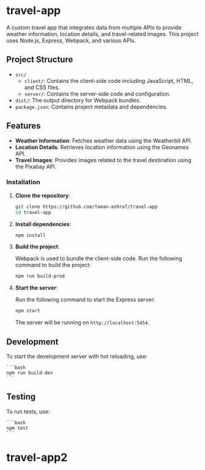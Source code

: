 # travel-app

A custom travel app that integrates data from multiple APIs to provide weather information, location details, and travel-related images. This project uses Node.js, Express, Webpack, and various APIs.

## Project Structure

-   `src/`
    -   `client/`: Contains the client-side code including JavaScript, HTML, and CSS files.
    -   `server/`: Contains the server-side code and configuration.
-   `dist/`: The output directory for Webpack bundles.
-   `package.json`: Contains project metadata and dependencies.

## Features

-   **Weather Information**: Fetches weather data using the Weatherbit API.
-   **Location Details**: Retrieves location information using the Geonames API.
-   **Travel Images**: Provides images related to the travel destination using the Pixabay API.

### Installation

1. **Clone the repository**:

    ```bash
    git clone https://github.com/Yaman-ashraf/travel-app
    cd travel-app
    ```

2. **Install dependencies**:

    ```bash
    npm install
    ```

3. **Build the project**:

    Webpack is used to bundle the client-side code. Run the following command to build the project:

    ```bash
    npm run build-prod
    ```

4. **Start the server**:

    Run the following command to start the Express server:

    ```bash
    npm start
    ```

    The server will be running on `http://localhost:5454`.

## Development

To start the development server with hot reloading, use:

    ```bash
    npm run build-dev
    ```

## Testing

To run tests, use:

    ```bash
    npm test
    ```
# travel-app2
